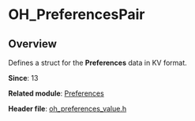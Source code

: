# OH_PreferencesPair

## Overview

Defines a struct for the **Preferences** data in KV format.

**Since**: 13

**Related module**: [Preferences](capi-preferences.md)

**Header file**: [oh_preferences_value.h](capi-oh-preferences-value-h.md)
